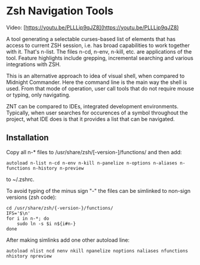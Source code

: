 # Zsh Navigation Tools

Video: [https://youtu.be/PLLLip9qJZ8](https://youtu.be/PLLLip9qJZ8)

A tool generating a selectable curses-based list of elements that has access to current ZSH session, i.e. has broad capabilities to work together with it. That's n-list. The files n-cd, n-env, n-kill, etc. are applications of the tool. Feature highlights include grepping, incremental searching and various integrations with ZSH.

This is an alternative approach to idea of visual shell, when compared to Midnight Commander. Here the command line is the main way the shell is used. From that mode of operation, user call tools that do not require mouse or typing, only navigating. 

ZNT can be compared to IDEs, integrated development environments. Typically, when user searches for occurences of a symbol throughout the project, what IDE does is that it provides a list that can be navigated.

## Installation
Copy all n-\* files to /usr/share/zsh/[-version-]/functions/ and then add:

    autoload n-list n-cd n-env n-kill n-panelize n-options n-aliases n-functions n-history n-preview

to ~/.zshrc.

To avoid typing of the minus sign "-" the files can be simlinked to non-sign versions (zsh code):

    cd /usr/share/zsh/{-version-}/functions/
    IFS='$\n'
    for i in n-*; do
        sudo ln -s $i n${i#n-}
    done

After making simlinks add one other autoload line:

    autoload nlist ncd nenv nkill npanelize noptions naliases nfunctions nhistory npreview
